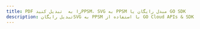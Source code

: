 ---title: PDF را به  تبدیل کنیدPPSM، SVG به PPSM مبدل رایگان یا GO SDKdescription: تبدیل رایگانSVG به PPSM با استفاده از GO Cloud APIs & SDK همچنین اسناد PDF را در Cloud ایجاد، ویرایش و رندر کنید.---